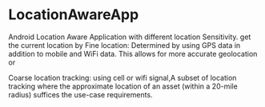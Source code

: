 # LocationAwareApp
Android Location Aware Application with different location Sensitivity.
get the current location by Fine location: Determined by using GPS data in addition to mobile and WiFi data. This allows for more accurate geolocation
or


Coarse location tracking: using cell or wifi signal,A subset of location tracking where the approximate location of an asset (within a 20-mile radius) suffices the use-case requirements.

